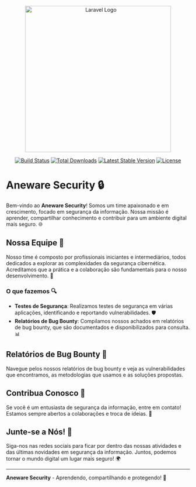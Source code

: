 
<p align="center"><a href="https://laravel.com" target="_blank"><img src="https://raw.githubusercontent.com/laravel/art/master/logo-lockup/5%20SVG/2%20CMYK/1%20Full%20Color/laravel-logolockup-cmyk-red.svg" width="400" alt="Laravel Logo"></a></p>

<p align="center">
<a href="https://github.com/laravel/framework/actions"><img src="https://github.com/laravel/framework/workflows/tests/badge.svg" alt="Build Status"></a>
<a href="https://packagist.org/packages/laravel/framework"><img src="https://img.shields.io/packagist/dt/laravel/framework" alt="Total Downloads"></a>
<a href="https://packagist.org/packages/laravel/framework"><img src="https://img.shields.io/packagist/v/laravel/framework" alt="Latest Stable Version"></a>
<a href="https://packagist.org/packages/laravel/framework"><img src="https://img.shields.io/packagist/l/laravel/framework" alt="License"></a>

</p>


# Aneware Security 🔒

Bem-vindo ao **Aneware Security**! Somos um time apaixonado e em crescimento, focado em segurança da informação. Nossa missão é aprender, compartilhar conhecimento e contribuir para um ambiente digital mais seguro. 🌐

## Nossa Equipe 👥

Nosso time é composto por profissionais iniciantes e intermediários, todos dedicados a explorar as complexidades da segurança cibernética. Acreditamos que a prática e a colaboração são fundamentais para o nosso desenvolvimento. 🤝

### O que fazemos 🔍

- **Testes de Segurança**: Realizamos testes de segurança em várias aplicações, identificando e reportando vulnerabilidades. 🛡️
- **Relatórios de Bug Bounty**: Compilamos nossos achados em relatórios de bug bounty, que são documentados e disponibilizados para consulta. 📊

## Relatórios de Bug Bounty 📑

Navegue pelos nossos relatórios de bug bounty e veja as vulnerabilidades que encontramos, as metodologias que usamos e as soluções propostas. 

## Contribua Conosco 🤗

Se você é um entusiasta de segurança da informação, entre em contato! Estamos sempre abertos a colaborações e troca de ideias. 💬

## Junte-se a Nós! 🌟

Siga-nos nas redes sociais para ficar por dentro das nossas atividades e das últimas novidades em segurança da informação. Juntos, podemos tornar o mundo digital um lugar mais seguro! 🌍

---

**Aneware Security** - Aprendendo, compartilhando e protegendo! 🔐
